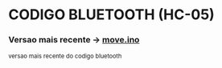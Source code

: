 # CODIGO BLUETOOTH (HC-05)

### Versao mais recente -> [move.ino](https://github.com/CodyKoInABox/sumoRobot/tree/main/arduino/OOP)
<sub> versao mais recente do codigo bluetooth</sub>
